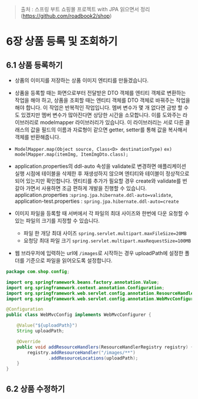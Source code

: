 > 출처 :  스프링 부트 쇼핑몰 프로젝트 with JPA 읽으면서 정리 (https://github.com/roadbook2/shop)

# 6장 상품 등록 및 조회하기
## 6.1 상품 등록하기
- 상품의 이미지를 저장하는 상품 이미지 엔티티를 만들겠습니다.
- 상품을 등록할 때는 화면으로부터 전달받은 DTO 객체를 엔티티 객체로 변환하는 작업을 해야 하고, 상품을 조회할 때는 엔티티 객체를 DTO 객체로 바꿔주는 작업을 해야 합니다.
이 작업은 반복적인 작업입니다. 멤버 변수가 몇 개 없다면 금방 할 수도 있겠지만 멤버 변수가 많아진다면 상당한 시간을 소모합니다.
이를 도와주는 라이브러리로 modelmapper 라이브러리가 있습니다. 이 라이브러리는 서로 다른 클래스의 값을 필드의 이름과 자료형이 같으면 getter, setter를 통해 값을 복사해서 객체를 반환해줍니다.
- `ModelMapper.map(Object source, Class<D> destinationType)` `ex) modelMapper.map(itemImg, ItemImgDto.class);`
- application.properties의 ddl-auto 속성을 validate로 변경하면 애플리케이션 실행 시점에 테이블을 삭제한 후 재생성하지 않으며 엔티티와 테이블이
정상적으로 되어 있는지만 확인합니다. 엔티티를 추가가 필요할 경우 create와 validate를 번갈아 가면서 사용하면 조금 편하게 개발을 진행할 수 있습니다.
application.properties :`spring.jpa.hibernate.ddl-auto=validate`, application-test.properties : `spring.jpa.hibernate.ddl-auto=create`
- 이미지 파일을 등록할 때 서버에서 각 파일의 최대 사이즈와 한번에 다운 요청할 수 있는 파일의 크기를 지정할 수 있습니다.
    * 파일 한 개당 최대 사이즈 `spring.servlet.multipart.maxFileSize=20MB`
    * 요청당 최대 파일 크기 `spring.servlet.multipart.maxRequestSize=100MB`

- 웹 브라우저에 입력하는 url에 `/images`로 시작하는 경우 uploadPath에 설정한 폴더를 기준으로 파일을 읽어오도록 설정합니다.
```java
package com.shop.config;

import org.springframework.beans.factory.annotation.Value;
import org.springframework.context.annotation.Configuration;
import org.springframework.web.servlet.config.annotation.ResourceHandlerRegistry;
import org.springframework.web.servlet.config.annotation.WebMvcConfigurer;

@Configuration
public class WebMvcConfig implements WebMvcConfigurer {

    @Value("${uploadPath}")
    String uploadPath;

    @Override
    public void addResourceHandlers(ResourceHandlerRegistry registry) {
        registry.addResourceHandler("/images/**")
                .addResourceLocations(uploadPath);
    }
}
```

## 6.2 상품 수정하기

